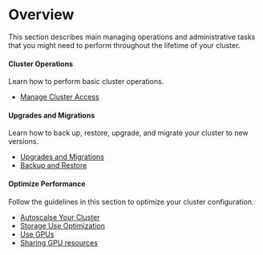 # Overview

This section describes main managing operations and
administrative tasks that you might need to perform
throughout the lifetime of your cluster.

<div class="row">
  <div class="column-2">
    <div class="card-square mdl-card mdl-shadow--2dp">
      <div class="mdl-card__title mdl-card--expand">
        <h4 class="mdl-card__title-text">Cluster Operations &nbsp;&nbsp;&nbsp;<i class="fa fa-cogs"></i></h4>
      </div>
      <div class="mdl-card__supporting-text">
        Learn how to perform basic cluster operations.
      </div>
      <div class="mdl-card__actions mdl-card--border">
        <ul>
          <li><a href="cluster-access/" class="mdl-button mdl-button--colored mdl-js-button mdl-js-ripple-effect">
            Manage Cluster Access
          </a>
          </li>
        </ul>
      </div>
    </div>
  </div>
  <div class="column-2">
     <div class="card-square mdl-card mdl-shadow--2dp">
       <div class="mdl-card__title mdl-card--expand">
         <h4 class="mdl-card__title-text">Upgrades and Migrations &nbsp;&nbsp;&nbsp;<i class="fa fa-level-up"></i></h4>
       </div>
       <div class="mdl-card__supporting-text">
         Learn how to back up, restore, upgrade, and
         migrate your cluster to new versions.
       </div>
       <div class="mdl-card__actions mdl-card--border">
         <ul>
            <li><a href="upgrades_migrations/" class="mdl-button mdl-button--colored mdl-js-button mdl-js-ripple-effect">
             Upgrades and Migrations
            </a>
            </li>
            <li><a href="backup_restore/" class="mdl-button mdl-button--colored mdl-js-button mdl-js-ripple-effect">
              Backup and Restore
            </a>
            </li>
         </ul>
       </div>
     </div>
   </div>
<div>
<div class="row">
  <div class="column-2">
    <div class="card-square mdl-card mdl-shadow--2dp">
      <div class="mdl-card__title mdl-card--expand">
        <h4 class="mdl-card__title-text">Optimize Performance &nbsp;&nbsp;&nbsp;<i class="fa fa-line-chart"></i></h4>
      </div>
      <div class="mdl-card__supporting-text">
        Follow the guidelines in this section to optimize
        your cluster configuration.
      </div>
      <div class="mdl-card__actions mdl-card--border">
        <ul>
          <li><a href="autoscaling/" class="mdl-button mdl-button--colored mdl-js-button mdl-js-ripple-effect">
            Autoscalse Your Cluster
          </a>
          </li>
          <li><a href="data_management/" class="mdl-button mdl-button--colored mdl-js-button mdl-js-ripple-effect">
            Storage Use Optimization
          </a>
          </li>
          <li><a href="gpus/" class="mdl-button mdl-button--colored mdl-js-button mdl-js-ripple-effect">
           Use GPUs
          </a>
          </li>
          <li><a href="sharing_gpu_resources/" class="mdl-button mdl-button--colored mdl-js-button mdl-js-ripple-effect">
            Sharing GPU resources
          </a>
          </li>
        </ul>
       </div>
     </div>
  </div>
</div>
